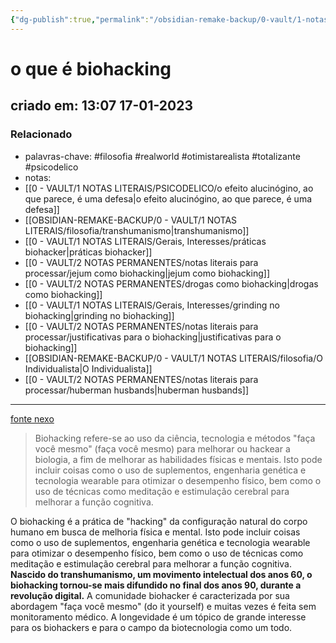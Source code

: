 ```yaml
---
{"dg-publish":true,"permalink":"/obsidian-remake-backup/0-vault/1-notas-literais/filosofia/o-que-e-biohacking/","tags":["filosofia","realworld","otimistarealista","totalizante","psicodelico"],"dgHomeLink":true,"dgShowLocalGraph":true,"dgShowFileTree":true,"noteIcon":""}
---
```


# o que é biohacking
## criado em: 13:07 17-01-2023

### Relacionado
- palavras-chave: #filosofia #realworld #otimistarealista #totalizante #psicodelico 
- notas: 
- [[0 - VAULT/1 NOTAS LITERAIS/PSICODELICO/o efeito alucinógino, ao que parece, é uma defesa\|o efeito alucinógino, ao que parece, é uma defesa]]
- [[OBSIDIAN-REMAKE-BACKUP/0 - VAULT/1 NOTAS LITERAIS/filosofia/transhumanismo\|transhumanismo]]
- [[0 - VAULT/1 NOTAS LITERAIS/Gerais, Interesses/práticas biohacker\|práticas biohacker]]
- [[0 - VAULT/2 NOTAS PERMANENTES/notas literais para processar/jejum como biohacking\|jejum como biohacking]]
- [[0 - VAULT/2 NOTAS PERMANENTES/drogas como biohacking\|drogas como biohacking]]
- [[0 - VAULT/1 NOTAS LITERAIS/Gerais, Interesses/grinding no biohacking\|grinding no biohacking]]
- [[0 - VAULT/2 NOTAS PERMANENTES/notas literais para processar/justificativas para o biohacking\|justificativas para o biohacking]]
- [[OBSIDIAN-REMAKE-BACKUP/0 - VAULT/1 NOTAS LITERAIS/filosofia/O Individualista\|O Individualista]]
- [[0 - VAULT/2 NOTAS PERMANENTES/notas literais para processar/huberman husbands\|huberman husbands]]
---
[fonte nexo](https://www.nexojornal.com.br/expresso/2019/11/23/O-que-%C3%A9-o-biohacking.-E-como-ele-%C3%A9-adotado-no-Vale-do-Sil%C3%ADcio)

>Biohacking refere-se ao uso da ciência, tecnologia e métodos "faça você mesmo" (faça você mesmo) para melhorar ou hackear a biologia, a fim de melhorar as habilidades físicas e mentais. Isto pode incluir coisas como o uso de suplementos, engenharia genética e tecnologia wearable para otimizar o desempenho físico, bem como o uso de técnicas como meditação e estimulação cerebral para melhorar a função cognitiva.

O biohacking é a prática de "hacking" da configuração natural do corpo humano em busca de melhoria física e mental. Isto pode incluir coisas como o uso de suplementos, engenharia genética e tecnologia wearable para otimizar o desempenho físico, bem como o uso de técnicas como meditação e estimulação cerebral para melhorar a função cognitiva. **Nascido do transhumanismo, um movimento intelectual dos anos 60, o biohacking tornou-se mais difundido no final dos anos 90, durante a revolução digital.** A comunidade biohacker é caracterizada por sua abordagem "faça você mesmo" (do it yourself) e muitas vezes é feita sem monitoramento médico. A longevidade é um tópico de grande interesse para os biohackers e para o campo da biotecnologia como um todo.
